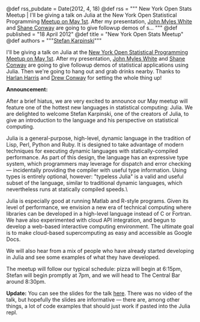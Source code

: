 @def rss_pubdate = Date(2012, 4, 18)
@def rss = """ New York Open Stats Meetup | I'll be giving a talk on Julia at the New York Open Statistical Programming [Meetup on May 1st](https://www.meetup.com/nyhackr/events/60839932/). After my presentation, [John Myles White](https://www.johnmyleswhite.com/) and [Shane Conway](https://www.statalgo.com/) are going to give followup demos of s... """
@def published = "18 April 2012"
@def title = "New York Open Stats Meetup"
@def authors = """<a href="https://karpinski.org/">Stefan Karpinski</a>"""  


I'll be giving a talk on Julia at the [New York Open Statistical Programming Meetup on May 1st](https://www.meetup.com/nyhackr/events/60839932/). After my presentation, [John Myles White](https://www.johnmyleswhite.com/) and [Shane Conway](https://www.statalgo.com/) are going to give followup demos of statistical applications using Julia. Then we're going to hang out and grab drinks nearby. Thanks to [Harlan Harris](https://www.harlan.harris.name/) and [Drew Conway](https://www.drewconway.com/) for setting the whole thing up!

**Announcement:**

After a brief hiatus, we are very excited to announce our May meetup will feature one of the hottest new languages in statistical computing: Julia.  We are delighted to welcome Stefan Karpinski, one of the creators of Julia, to give an introduction to the language and his perspective on statistical computing.

Julia is a general-purpose, high-level, dynamic language in the tradition of Lisp, Perl, Python and Ruby. It is designed to take advantage of modern techniques for executing dynamic languages with statically-compiled performance. As part of this design, the language has an expressive type system, which programmers may leverage for dispatch and error checking — incidentally providing the compiler with useful type information. Using types is entirely optional, however: "typeless Julia" is a valid and useful subset of the language, similar to traditional dynamic languages, which nevertheless runs at statically compiled speeds.\

Julia is especially good at running Matlab and R-style programs. Given its level of performance, we envision a new era of technical computing where libraries can be developed in a high-level language instead of C or Fortran. We have also experimented with cloud API integration, and begun to develop a web-based interactive computing environment. The ultimate goal is to make cloud-based supercomputing as easy and accessible as Google Docs.

We will also hear from a mix of people who have already started developing in Julia and see some examples of what they have developed.

The meetup will follow our typical schedule: pizza will begin at 6:15pm, Stefan will begin promptly at 7pm, and we will head to The Central Bar around 8:30pm.

**Update:** You can see the slides for the talk [here](/assets/blog/nyhackr.pdf). There was no video of the talk, but hopefully the slides are informative — there are, among other things, a lot of code examples that should just work if pasted into the Julia repl.
